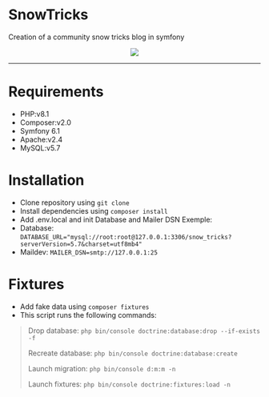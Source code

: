 # SnowTricks
Creation of a community snow tricks blog in symfony
<p align="center"><a href="https://symfony.com" target="_blank">
    <img src="https://symfony.com/logos/symfony_black_02.svg">
</a></p>

---

# Requirements
- PHP:v8.1
- Composer:v2.0
- Symfony 6.1
- Apache:v2.4
- MySQL:v5.7



# Installation
* Clone repository using `git clone`
* Install dependencies using `composer install`
* Add .env.local and init Database and Mailer DSN Exemple:
* Database: `DATABASE_URL="mysql://root:root@127.0.0.1:3306/snow_tricks?serverVersion=5.7&charset=utf8mb4"`
* Maildev: `MAILER_DSN=smtp://127.0.0.1:25`



# Fixtures
* Add fake data using `composer fixtures`
* This script runs the following commands:
> Drop database: `php bin/console doctrine:database:drop --if-exists -f`
> 
> Recreate database: `php bin/console doctrine:database:create`
> 
> Launch migration: `php bin/console d:m:m -n`
> 
> Launch fixtures: `php bin/console doctrine:fixtures:load -n`
                
